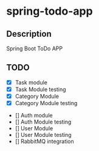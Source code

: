 # spring-todo-app

## Description
Spring Boot ToDo APP

## TODO
- [x] Task module 
- [x] Task Module testing
- [x] Category Module
- [x] Category Module testing
- [] Auth module
- [] Auth Module testing
- [] User Module
- [] User Module testing
- [] RabbitMQ integration
